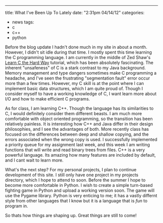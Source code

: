 ---
title: What I've Been Up To Lately
date: "2:31pm 04/14/12"
categories:
  - news
tags:
  - c
  - c++
  - python

Before the blog update I hadn't done much in my site in about a month. However,
I didn't sit idle during that time. I mostly spent this time learning the C
programming language. I am currently in the middle of Zed Shaw's [Learn C the
Hard Way][learnc] tutorial, which has been absolutely fascinating. The inherent
"unsafeness" of C is a stark contrast to my Java background. Memory management
and type dangers sometimes make C programming a headache, and I've seen the
frustrating "segmentation fault" error occur more than a few times. However, my
C skill is at the point where I can implement basic data structures, which I am
quite proud of. Though I consider myself to have a working knowledge of C, I
want learn more about I/O and how to make efficient C programs.

As for class, I am learning C++. Though the language has its similarities to C,
I would definitely consider them different beasts. I am much more comfortable
with object oriented programming, so the transition has been relatively
painless. It is interesting how C++ and Java differ in their design
philosophies, and I see the advantages of both. More recently class has focused
on the differences between deep and shallow copying, and the errors associated
when the wrong copy is used. I successfully implemented a priority queue for my
assignment last week, and this week I am writing functions that will write and
read binary trees from files. C++ is a very powerful language. Its amazing how
many features are included by default, and I cant wait to learn more.

What's the next step? For my personal projects, I plan to continue development
of this site.  I still only have one project in my projects directory, which I
hope to attend to soon. Before the summer I hope to become more comfortable in
Python. I wish to create a simple turn-based fighting game in Python and upload
a working version soon. The game will use the Pygame library. Python is very
enticing to me; it has a vastly differnt style from other languages that I know
but it is a language that is *fun* to program in.

So thats how things are shaping up. Great things are still to come!

[learnc]: http://c.learncodethehardway.org/book/ "Learn C the Hard Way"
